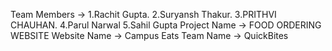 Team Members -> 1.Rachit Gupta.
                2.Suryansh Thakur.
                3.PRITHVI CHAUHAN.
                4.Parul Narwal
                5.Sahil Gupta
Project Name -> FOOD ORDERING WEBSITE 
Website Name -> Campus Eats
Team Name -> QuickBites
